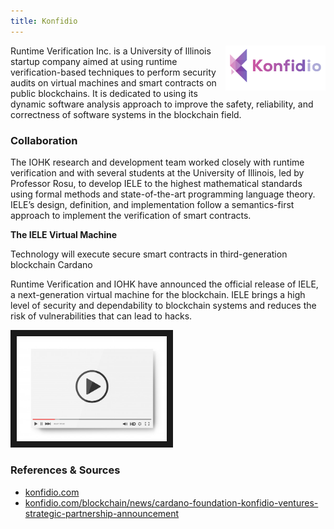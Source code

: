 ```yaml
---
title: Konfidio
---
```

<img src="/projects/business/Logo-Konfidio.png" alt="Logo Konfidio" width="160" class="projects-logo" align="right"/>
Runtime Verification Inc. is a University of Illinois startup company aimed at using runtime verification-based techniques to perform security audits on virtual machines and smart contracts on public blockchains. It is dedicated to using its dynamic software analysis approach to improve the safety, reliability, and correctness of software systems in the blockchain field.

### Collaboration
The IOHK research and development team worked closely with runtime verification and with several students at the University of Illinois, led by Professor Rosu, to develop IELE to the highest mathematical standards using formal methods and state-of-the-art programming language theory. IELE’s design, definition, and implementation follow a semantics-first approach to implement the verification of smart contracts.

**The IELE Virtual Machine**

Technology will execute secure smart contracts in third-generation blockchain Cardano

Runtime Verification and IOHK have announced the official release of IELE, a next-generation virtual machine for the blockchain. IELE brings a high level of security and dependability to blockchain systems and reduces the risk of vulnerabilities that can lead to hacks.


<a href="http://www.youtube.com/watch?feature=player_embedded&v=Hq-hvaD6NSA
" target="_blank"><img src="/assets/images/video-player-bar-template.jpg" 
alt="K framework and Cardano" width="240" border="10" /></a>


### References & Sources
* <a href="https://konfidio.com/" target="_blank">konfidio.com</a>
* <a href="https://konfidio.com/blockchain/news/cardano-foundation-konfidio-ventures-strategic-partnership-announcement/" target="_blank">konfidio.com/blockchain/news/cardano-foundation-konfidio-ventures-strategic-partnership-announcement</a>




